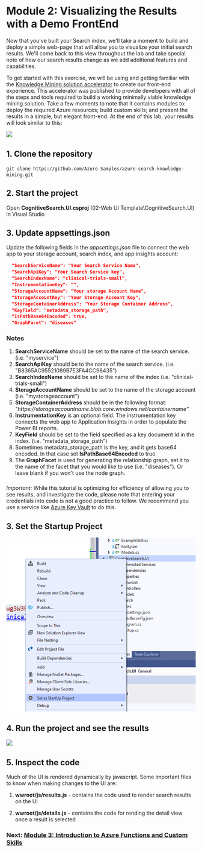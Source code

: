 # Module 2: Visualizing the Results with a Demo FrontEnd
Now that you've built your Search index, we'll take a moment to build and deploy a simple web-page that will allow you to visualize your initial search results.  We'll come back to this view throughout the lab and take special note of how our search results change as we add additional features and capabilities.

To get started with this exercise, we will be using and getting familiar with the [Knowledge Mining solution accelerator](https://github.com/Azure-Samples/azure-search-knowledge-mining) to create our front-end experience.  This accelerator was published to provide developers with all of the steps and tools required to build a working minimally viable knowledge mining solution.  Take a few moments to note that it contains modules to: deploy the required Azure resources; build custom skills; and present the results in a simple, but elegant front-end.  At the end of this lab, your results will look similar to this:

![](images/location.png)

## 1. Clone the repository
```
git clone https://github.com/Azure-Samples/azure-search-knowledge-mining.git
```

## 2. Start the project

Open **CognitiveSearch.UI.csproj** (02-Web UI Template\CognitiveSearch.UI) in Visual Studio 

## 3. Update appsettings.json

Update the following fields in the *appsettings.json* file to connect the web app to your storage account, search index, and app insights account:

```json
  "SearchServiceName": "Your Search Service Name",
  "SearchApiKey": "Your Search Service key",
  "SearchIndexName": "clinical-trials-small",
  "InstrumentationKey": "",
  "StorageAccountName": "Your storage Account Name",
  "StorageAccountKey": "Your Storage Account Key",
  "StorageContainerAddress": "Your Storage Container Address",
  "KeyField": "metadata_storage_path",
  "IsPathBase64Encoded": true,
  "GraphFacet": "diseases"
```
 
### Notes
1. **SearchServiceName** should be set to the name of the search service. (i.e. "myservice")
1. **SearchApiKey** should be to the name of the search service. (i.e. "B8365AC95521089B7E3FA4CC98435")
1. **SearchIndexName** should be set to the name of the index (i.e. "clinical-trials-small")
1. **StorageAccountName** should be set to the name of the storage account (i.e. "mystorageaccount")
1. **StorageContainerAddress** should be in the following format: *"https://*storageaccountname*.blob.core.windows.net/*containername*"*
1. **InstrumentationKey** is an optional field. The instrumentation key connects the web app to Application Insights in order to populate the Power BI reports.
1. **KeyField** should be set to the field specified as a key document Id in the index. (i.e. "metadata_storage_path")
1. Sometimes metadata_storage_path is the key, and it gets base64 encoded. In that case set **IsPathBase64Encoded** to true.
1. The **GraphFacet** is used for generating the relationship graph, set it to the name of the facet that you would like to use (i.e. "diseases"). Or leave blank if you won't use the node graph.


###
*Important:* 
While this tutorial is optimizing for efficiency of allowing you to see results, and investigate the code, please note that entering your credentials into code is not a good practice to follow. We recommend you use a service like [Azure Key Vault](https://docs.microsoft.com/en-us/azure/key-vault/key-vault-overview) to do this.

## 3. Set the **Startup Project**
 
 ![](images/setstart.png)
 
## 4. Run the project and see the results
 
![](images/location.png)

## 5. Inspect the code

Much of the UI is rendered dynamically by javascript. Some important files to know when making changes to the UI are:

1. **wwroot/js/results.js** - contains the code used to render search results on the UI

2. **wwroot/js/details.js** - contains the code for rending the detail view once a result is selected

### Next: [Module 3: Introduction to Azure Functions and Custom Skills](Module&#32;3.md)

